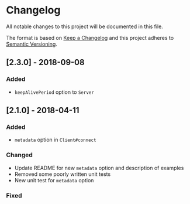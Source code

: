 # Changelog
All notable changes to this project will be documented in this file.

The format is based on [Keep a Changelog](http://keepachangelog.com/en/1.0.0/)
and this project adheres to [Semantic Versioning](http://semver.org/spec/v2.0.0.html).

## [2.3.0] - 2018-09-08
### Added
- `keepAlivePeriod` option to `Server`

## [2.1.0] - 2018-04-11
### Added
- `metadata` option in `Client#connect`

### Changed
- Update README for new `metadata` option and description of examples
- Removed some poorly written unit tests
- New unit test for `metadata` option

### Fixed

